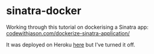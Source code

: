 # sinatra-docker

Working through this tutorial on dockerising a Sinatra app: [codewithjason.com/dockerize-sinatra-application/](https://www.codewithjason.com/dockerize-sinatra-application/)

It was deployed on Heroku [here](https://sinatra-docker.herokuapp.com/) but I've turned it off.
